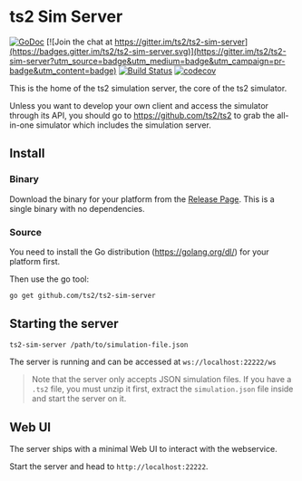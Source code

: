 ts2 Sim Server
==============

[![GoDoc](https://godoc.org/github.com/ts2/ts2-sim-server?status.svg)](https://godoc.org/github.com/ts2/ts2-sim-server)
[![Join the chat at https://gitter.im/ts2/ts2-sim-server](https://badges.gitter.im/ts2/ts2-sim-server.svg)](https://gitter.im/ts2/ts2-sim-server?utm_source=badge&utm_medium=badge&utm_campaign=pr-badge&utm_content=badge)
[![Build Status](https://secure.travis-ci.org/ts2/ts2-sim-server.svg)](http://travis-ci.org/ts2/ts2-sim-server)
[![codecov](https://codecov.io/gh/ts2/ts2-sim-server/branch/master/graph/badge.svg)](https://codecov.io/gh/ts2/ts2-sim-server)

This is the home of the ts2 simulation server, the core of the ts2 simulator.

Unless you want to develop your own client and access the simulator through its API, 
you should go to https://github.com/ts2/ts2 to grab the all-in-one simulator which includes the simulation server.


Install
-------

### Binary

Download the binary for your platform from the [Release Page](https://github.com/ts2/ts2-sim-server/releases).
This is a single binary with no dependencies.

### Source
You need to install the Go distribution (https://golang.org/dl/) for your platform first.

Then use the go tool:

```bash
go get github.com/ts2/ts2-sim-server
```

Starting the server
-------------------
```bash
ts2-sim-server /path/to/simulation-file.json
```

The server is running and can be accessed at `ws://localhost:22222/ws`

> Note that the server only accepts JSON simulation files. 
> If you have a `.ts2` file, you must unzip it first, extract the `simulation.json` file inside and start the server on it.

Web UI
------
The server ships with a minimal Web UI to interact with the webservice.

Start the server and head to `http://localhost:22222`.
